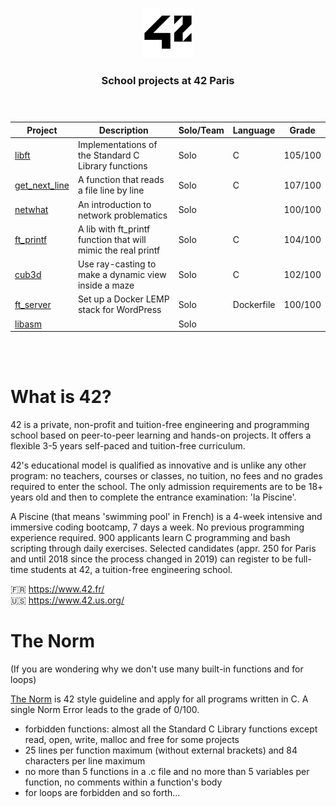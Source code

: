 <p align="center"> 
<img  width="80" src="./assets/42_logo.png">
</p>

<h3 align="center">School projects at 42 Paris<br><br><br>
</h3>



| Project                                  | Description                                                   | Solo/Team | Language   | Grade   |
|------------------------------------------|---------------------------------------------------------------|-----------|------------|---------|
| [libft](./1-libft)                       | Implementations of the Standard C Library functions           | Solo      | C          | 105/100 |
| [get_next_line](./2-get_next_line)       | A function that reads a file line by line                     | Solo      | C          | 107/100 |
| [netwhat](https://drive.google.com/file/d/19wuNml6piO6r4EacTPL0VK9hwDEbs2pB/view?usp=sharing)| An introduction to network problematics                       | Solo      |            | 100/100 |
| [ft_printf](./4-ft_printf)               | A lib with ft_printf function that will mimic the real printf | Solo      | C          | 104/100 |
| [cub3d](./5-cub3d)                       | Use ray-casting to make a dynamic view inside a maze          | Solo      | C          | 102/100 |
| [ft_server](./6-ft_server)               | Set up a Docker LEMP stack for WordPress                      | Solo      | Dockerfile | 100/100 |
| [libasm](./7-libasm)                     |                                                               | Solo      |            |         |

<br><br>
# What is 42?

42 is a private, non-profit and tuition-free engineering and programming school based on peer-to-peer learning and hands-on projects. It offers a flexible 3-5 years self-paced and tuition-free curriculum.

42's educational model is qualified as innovative and is unlike any other program: no teachers, courses or classes, no tuition, no fees and no grades required to enter the school. The only admission requirements are to be 18+ years old and then to complete the entrance examination: 'la Piscine'.

A Piscine (that means 'swimming pool' in French) is a 4-week intensive and immersive coding bootcamp, 7 days a week. No previous programming experience required. 900 applicants learn C programming and bash scripting through daily exercises. Selected candidates (appr. 250 for Paris and until 2018 since the process changed in 2019) can register to be full-time students at 42, a tuition-free engineering school.

🇫🇷 https://www.42.fr/ <br>
🇺🇸 https://www.42.us.org/

# The Norm

(If you are wondering why we don't use many built-in functions and for loops)

[The Norm](https://github.com/42Paris/norminette) is 42 style guideline and apply for all programs written in C. A single Norm Error leads to the grade of 0/100.
* forbidden functions: almost all the Standard C Library functions except read, open, write, malloc and free for some projects
* 25 lines per function maximum (without external brackets) and 84 characters per line maximum
* no more than 5 functions in a .c file and no more than 5 variables per function, no comments within a function's body
* for loops are forbidden
and so forth...
